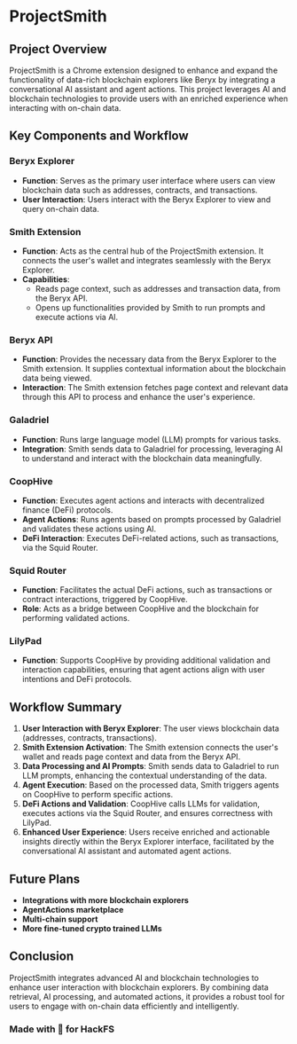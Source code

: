 # ProjectSmith

## Project Overview
ProjectSmith is a Chrome extension designed to enhance and expand the functionality of data-rich blockchain explorers like Beryx by integrating a conversational AI assistant and agent actions. This project leverages AI and blockchain technologies to provide users with an enriched experience when interacting with on-chain data.

## Key Components and Workflow

### Beryx Explorer
- **Function**: Serves as the primary user interface where users can view blockchain data such as addresses, contracts, and transactions.
- **User Interaction**: Users interact with the Beryx Explorer to view and query on-chain data.

### Smith Extension
- **Function**: Acts as the central hub of the ProjectSmith extension. It connects the user's wallet and integrates seamlessly with the Beryx Explorer.
- **Capabilities**: 
  - Reads page context, such as addresses and transaction data, from the Beryx API.
  - Opens up functionalities provided by Smith to run prompts and execute actions via AI.

### Beryx API
- **Function**: Provides the necessary data from the Beryx Explorer to the Smith extension. It supplies contextual information about the blockchain data being viewed.
- **Interaction**: The Smith extension fetches page context and relevant data through this API to process and enhance the user's experience.

### Galadriel
- **Function**: Runs large language model (LLM) prompts for various tasks.
- **Integration**: Smith sends data to Galadriel for processing, leveraging AI to understand and interact with the blockchain data meaningfully.

### CoopHive
- **Function**: Executes agent actions and interacts with decentralized finance (DeFi) protocols.
- **Agent Actions**: Runs agents based on prompts processed by Galadriel and validates these actions using AI.
- **DeFi Interaction**: Executes DeFi-related actions, such as transactions, via the Squid Router.

### Squid Router
- **Function**: Facilitates the actual DeFi actions, such as transactions or contract interactions, triggered by CoopHive.
- **Role**: Acts as a bridge between CoopHive and the blockchain for performing validated actions.

### LilyPad
- **Function**: Supports CoopHive by providing additional validation and interaction capabilities, ensuring that agent actions align with user intentions and DeFi protocols.

## Workflow Summary
1. **User Interaction with Beryx Explorer**: The user views blockchain data (addresses, contracts, transactions).
2. **Smith Extension Activation**: The Smith extension connects the user's wallet and reads page context and data from the Beryx API.
3. **Data Processing and AI Prompts**: Smith sends data to Galadriel to run LLM prompts, enhancing the contextual understanding of the data.
4. **Agent Execution**: Based on the processed data, Smith triggers agents on CoopHive to perform specific actions.
5. **DeFi Actions and Validation**: CoopHive calls LLMs for validation, executes actions via the Squid Router, and ensures correctness with LilyPad.
6. **Enhanced User Experience**: Users receive enriched and actionable insights directly within the Beryx Explorer interface, facilitated by the conversational AI assistant and automated agent actions.

## Future Plans
 - **Integrations with more blockchain explorers**
 - **AgentActions marketplace**
 - **Multi-chain support**
 - **More fine-tuned crypto trained LLMs**


## Conclusion
ProjectSmith integrates advanced AI and blockchain technologies to enhance user interaction with blockchain explorers. By combining data retrieval, AI processing, and automated actions, it provides a robust tool for users to engage with on-chain data efficiently and intelligently.

### Made with 💙 for HackFS 
